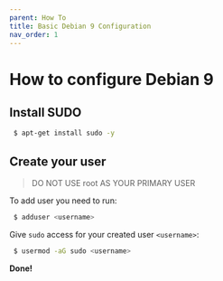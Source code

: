 ```yaml
---
parent: How To
title: Basic Debian 9 Configuration
nav_order: 1
---
```



# How to configure Debian 9


## Install SUDO

```sh
 $ apt-get install sudo -y
```

## Create your user

 > DO NOT USE root AS YOUR PRIMARY USER

To add user you need to run:
```sh
 $ adduser <username>
```

Give `sudo` access for your created user `<username>`:
```sh
 $ usermod -aG sudo <username>
```

**Done!**